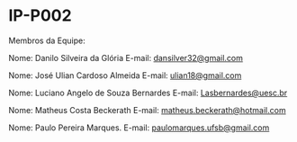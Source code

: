 # IP-P002

Membros da Equipe:

Nome: Danilo Silveira da Glória
E-mail: dansilver32@gmail.com

Nome: José Ulian Cardoso Almeida
E-mail: ulian18@gmail.com

Nome: Luciano Angelo de Souza Bernardes
E-mail: Lasbernardes@uesc.br

Nome: Matheus Costa Beckerath
E-mail: matheus.beckerath@hotmail.com

Nome: Paulo Pereira Marques.
E-mail: paulomarques.ufsb@gmail.com




